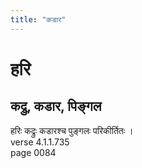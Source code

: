 ```yaml
---
title: "कडार"
---
```


# हरि
## कद्रु, कडार, पिङ्गल
हरिः कद्रुः कडारश्च पुङ्गलः परिकीर्तितः ।<br />verse 4.1.1.735<br />page 0084

